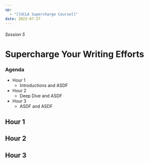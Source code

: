 ```yaml
---
up:
  - "[[UCLA Supercharge Course]]"
date: 2023-07-27
---
```


###### Session 5
# Supercharge Your Writing Efforts

### Agenda
- Hour 1
	- Introductions and ASDF
- Hour 2
	- Deep Dive and ASDF
- Hour 3
	- ASDF and ASDF

## Hour 1


## Hour 2


## Hour 3


